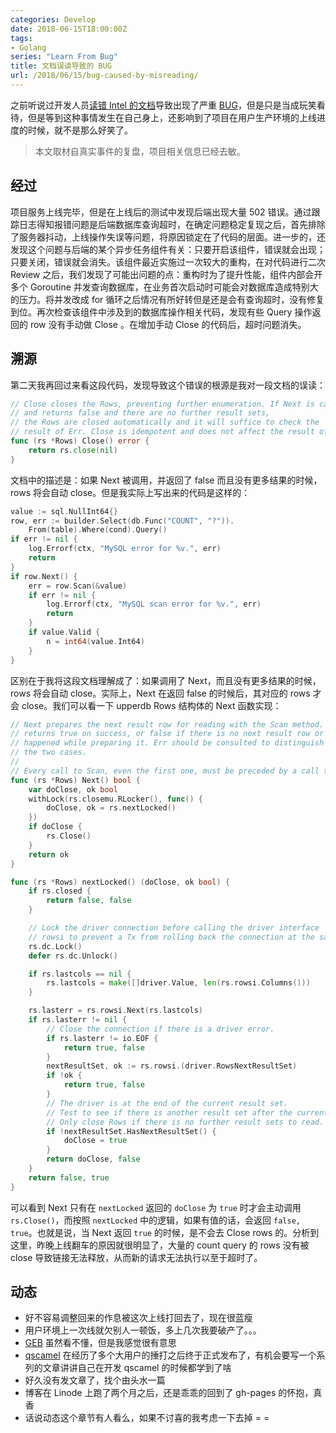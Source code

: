 ```yaml
---
categories: Develop
date: 2018-06-15T18:00:00Z
tags:
- Golang
series: "Learn From Bug"
title: 文档误读导致的 BUG
url: /2018/06/15/bug-caused-by-misreading/
---
```


之前听说过开发人员[读错 Intel 的文档](https://www.theregister.co.uk/2018/05/09/intel_amd_kernel_privilege_escalation_flaws/)导致出现了严重 [BUG](https://cve.mitre.org/cgi-bin/cvename.cgi?name=CVE-2018-8897)，但是只是当成玩笑看待，但是等到这种事情发生在自己身上，还影响到了项目在用户生产环境的上线进度的时候，就不是那么好笑了。

> 本文取材自真实事件的复盘，项目相关信息已经去敏。

<!--more-->

## 经过

项目服务上线完毕，但是在上线后的测试中发现后端出现大量 502 错误。通过跟踪日志得知报错问题是后端数据库查询超时，在确定问题稳定复现之后，首先排除了服务器抖动，上线操作失误等问题，将原因锁定在了代码的层面。进一步的，还发现这个问题与后端的某个异步任务组件有关：只要开启该组件，错误就会出现；只要关闭，错误就会消失。该组件最近实施过一次较大的重构，在对代码进行二次 Review 之后，我们发现了可能出问题的点：重构时为了提升性能，组件内部会开多个 Goroutine 并发查询数据库，在业务首次启动时可能会对数据库造成特别大的压力。将并发改成 for 循环之后情况有所好转但是还是会有查询超时，没有修复到位。再次检查该组件中涉及到的数据库操作相关代码，发现有些 Query 操作返回的 row 没有手动做 Close 。在增加手动 Close 的代码后，超时问题消失。

## 溯源

第二天我再回过来看这段代码，发现导致这个错误的根源是我对一段文档的误读：

```go
// Close closes the Rows, preventing further enumeration. If Next is called
// and returns false and there are no further result sets,
// the Rows are closed automatically and it will suffice to check the
// result of Err. Close is idempotent and does not affect the result of Err.
func (rs *Rows) Close() error {
	return rs.close(nil)
}
```

文档中的描述是：如果 Next 被调用，并返回了 false 而且没有更多结果的时候，rows 将会自动 close。但是我实际上写出来的代码是这样的：

```go
value := sql.NullInt64{}
row, err := builder.Select(db.Func("COUNT", "?")).
	From(table).Where(cond).Query()
if err != nil {
	log.Errorf(ctx, "MySQL error for %v.", err)
	return
}
if row.Next() {
	err = row.Scan(&value)
	if err != nil {
		log.Errorf(ctx, "MySQL scan error for %v.", err)
		return
	}
	if value.Valid {
		n = int64(value.Int64)
	}
}
```

区别在于我将这段文档理解成了：如果调用了 Next，而且没有更多结果的时候，rows 将会自动 close。实际上，Next 在返回 false 的时候后，其对应的 rows 才会 close。我们可以看一下 upperdb Rows 结构体的 Next 函数实现：

```go
// Next prepares the next result row for reading with the Scan method. It
// returns true on success, or false if there is no next result row or an error
// happened while preparing it. Err should be consulted to distinguish between
// the two cases.
//
// Every call to Scan, even the first one, must be preceded by a call to Next.
func (rs *Rows) Next() bool {
	var doClose, ok bool
	withLock(rs.closemu.RLocker(), func() {
		doClose, ok = rs.nextLocked()
	})
	if doClose {
		rs.Close()
	}
	return ok
}

func (rs *Rows) nextLocked() (doClose, ok bool) {
	if rs.closed {
		return false, false
	}

	// Lock the driver connection before calling the driver interface
	// rowsi to prevent a Tx from rolling back the connection at the same time.
	rs.dc.Lock()
	defer rs.dc.Unlock()

	if rs.lastcols == nil {
		rs.lastcols = make([]driver.Value, len(rs.rowsi.Columns()))
	}

	rs.lasterr = rs.rowsi.Next(rs.lastcols)
	if rs.lasterr != nil {
		// Close the connection if there is a driver error.
		if rs.lasterr != io.EOF {
			return true, false
		}
		nextResultSet, ok := rs.rowsi.(driver.RowsNextResultSet)
		if !ok {
			return true, false
		}
		// The driver is at the end of the current result set.
		// Test to see if there is another result set after the current one.
		// Only close Rows if there is no further result sets to read.
		if !nextResultSet.HasNextResultSet() {
			doClose = true
		}
		return doClose, false
	}
	return false, true
}
```

可以看到 Next 只有在 `nextLocked` 返回的 `doClose` 为 `true` 时才会主动调用 `rs.Close()`，而按照 `nextLocked` 中的逻辑，如果有值的话，会返回 `false, true`。也就是说，当 Next 返回 `true` 的时候，是不会去 Close rows 的。分析到这里，昨晚上线翻车的原因就很明显了，大量的 count query 的 rows 没有被 close 导致链接无法释放，从而新的请求无法执行以至于超时了。

## 动态

- 好不容易调整回来的作息被这次上线打回去了，现在很蓝瘦
- 用户环境上一次线就欠别人一顿饭，多上几次我要破产了。。。
- [GEB](https://www.amazon.cn/dp/B00L1VVUTC) 虽然看不懂，但是我感觉很有意思
- [qscamel](https://docs.qingcloud.com/qingstor/developer_tools/qscamel.html) 在经历了多个大用户的捶打之后终于正式发布了，有机会要写一个系列的文章讲讲自己在开发 qscamel 的时候都学到了啥
- 好久没有发文章了，找个由头水一篇
- 博客在 Linode 上跑了两个月之后，还是乖乖的回到了 gh-pages 的怀抱，真香
- 话说动态这个章节有人看么，如果不讨喜的我考虑一下去掉 = =

